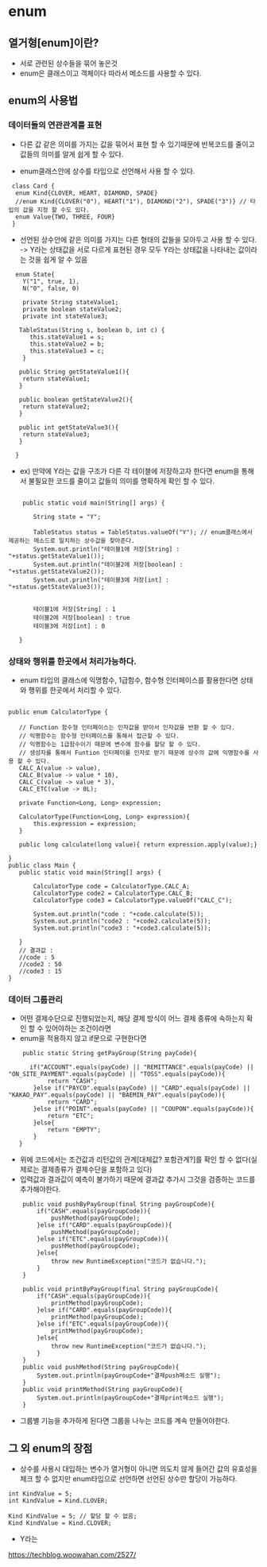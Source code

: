 # enum

## 열거형[enum]이란?
 - 서로 관련된 상수들을 묶어 놓은것 
 - enum은 클래스이고 객체이다 따라서 메소드를 사용할 수 있다.

## enum의 사용법
  ### 데이터들의 연관관계를 표현
  - 다른 값 같은 의미를 가지는 값을 묶어서 표현 할 수 있기때문에 반복코드를 줄이고 값들의 의미를 알게 쉽게 할 수 있다.
  
  
 - enum클래스안에 상수를 타입으로 선언해서 사용 할 수 있다. 
```
 class Card {
  enum Kind{CLOVER, HEART, DIAMOND, SPADE}
  //enum Kind{CLOVER("0"), HEART("1"), DIAMOND("2"), SPADE("3")} // 타입의 값을 지정 할 수도 있다.
  enum Value{TWO, THREE, FOUR}
 }

```

 - 선언된 상수안에 같은 의미를 가지는 다른 형태의 값들을 모아두고 사용 할 수 있다.<br>
 -> Y라는 상태값을 서로 다르게 표현된 경우 모두 Y라는 상태값을 나타내는 값이라는 것을 쉽게 알 수 있음
 
```
  enum State{
    Y("1", true, 1), 
    N("0", false, 0)
    
    private String stateValue1;
    private boolean stateValue2;
    private int stateValue3;
    
   TableStatus(String s, boolean b, int c) {
      this.stateValue1 = s;
      this.stateValue2 = b;
      this.stateValue3 = c;
    }    
    
   public String getStateValue1(){
    return stateValue1;
   }
    
   public boolean getStateValue2(){
    return stateValue2;
   }
   
   public int getStateValue3(){
    return stateValue3;
   }   
    
  }
```
 - ex) 만약에 Y라는 값을 구조가 다른 각 테이블에 저장하고자 한다면 enum을 통해서 불필요한 코드를 줄이고 값들의 의미를 명확하게 확인 할 수 있다.
 
 ```
 
     public static void main(String[] args) {

        String state = "Y";

        TableStatus status = TableStatus.valueOf("Y"); // enum클래스에서 제공하는 메소드로 일치하는 상수값을 찾아준다.
        System.out.println("테이블1에 저장[String] : "+status.getStateValue1());
        System.out.println("테이블2에 저장[boolean] : "+status.getStateValue2());
        System.out.println("테이블3에 저장[int] : "+status.getStateValue3());

        
        테이블1에 저장[String] : 1
        테이블2에 저장[boolean] : true
        테이블3에 저장[int] : 0
       
    }
 
 ```
 
  ### 상태와 행위를 한곳에서 처리가능하다.
  - enum 타입의 클래스에 익명함수, 1급함수, 함수형 인터페이스를 활용한다면 상태와 행위를 한곳에서 처리할 수 있다.
 ```
 
public enum CalculatorType {

    // Function 함수형 인터페이스는 인자값을 받아서 인자값을 반환 할 수 있다.
    // 익명함수는 함수형 인터페이스를 통해서 접근할 수 있다.
    // 익명함수는 1급함수이기 때문에 변수에 함수를 할당 할 수 있다.
    // 생성자를 통해서 Funtion 인터페이를 인자로 받기 때문에 상수의 값에 익명함수를 사용 할 수 있다.
    CALC_A(value -> value),
    CALC_B(value -> value * 10),
    CALC_C(value -> value * 3),
    CALC_ETC(value -> 0L);

    private Function<Long, Long> expression;

    CalculatorType(Function<Long, Long> expression){
        this.expression = expression;
    }

    public long calculate(long value){ return expression.apply(value);}

} 
 public class Main {
    public static void main(String[] args) {

        CalculatorType code = CalculatorType.CALC_A;
        CalculatorType code2 = CalculatorType.CALC_B;
        CalculatorType code3 = CalculatorType.valueOf("CALC_C");

        System.out.println("code : "+code.calculate(5));
        System.out.println("code2 : "+code2.calculate(5));
        System.out.println("code3 : "+code3.calculate(5));

    }
    // 결과값 : 
    //code : 5
    //code2 : 50
    //code3 : 15
} 
 
 ```
 ### 데이터 그룹관리
  - 어떤 결제수단으로 진행되었는지, 해당 결제 방식이 어느 결제 종류에 속하는지 확인 할 수 있어야하는 조건이라면 
  - enum을 적용하지 않고 if문으로 구현한다면 

 ```
     public static String getPayGroup(String payCode){

       if("ACCOUNT".equals(payCode) || "REMITTANCE".equals(payCode) || "ON_SITE_PAYMENT".equals(payCode) || "TOSS".equals(payCode)){
            return "CASH";
        }else if("PAYCO".equals(payCode) || "CARD".equals(payCode) || "KAKAO_PAY".equals(payCode) || "BAEMIN_PAY".equals(payCode)){
            return "CARD";
        }else if("POINT".equals(payCode) || "COUPON".equals(payCode)){
            return "ETC";
        }else{
            return "EMPTY";
        }
    }
 ```
 - 위에 코드에서는 조건값과 리턴값의 관계[대체값? 포함관계?]를 확인 할 수 없다(실제로는 결제종류가 결제수단을 포함하고 있다)
 - 입력값과 결과값이 예측이 불가하기 때문에 결과값 추가시 그것을 검증하는 코드를 추가해야한다.
```
    public void pushByPayGroup(final String payGroupCode){
        if("CASH".equals(payGroupCode)){
            pushMethod(payGroupCode);
        }else if("CARD".equals(payGroupCode)){
            pushMethod(payGroupCode);
        }else if("ETC".equals(payGroupCode)){
            pushMethod(payGroupCode);
        }else{
            throw new RuntimeException("코드가 없습니다.");
        }
    }

    public void printByPayGroup(final String payGroupCode){
        if("CASH".equals(payGroupCode)){
            printMethod(payGroupCode);
        }else if("CARD".equals(payGroupCode)){
            printMethod(payGroupCode);
        }else if("ETC".equals(payGroupCode)){
            printMethod(payGroupCode);
        }else{
            throw new RuntimeException("코드가 없습니다.");
        }
    }
    public void pushMethod(String payGroupCode){
        System.out.println(payGroupCode+"결제push메소드 실행");
    }
    public void printMethod(String payGroupCode){
        System.out.println(payGroupCode+"결제print메소드 실행");
    }
```
 - 그룹별 기능을 추가하게 된다면 그룹을 나누는 코드를 계속 만들어야한다.


 
## 그 외 enum의 장점 
 
 - 상수를 사용시 대입하는 변수가 열거형이 아니면 의도치 않게 들어간 값의 유효성을 체크 할 수 없지만 enum타입으로 선언하면 선언된 상수만 할당이 가능하다.
 ```
 int KindValue = 5;
 int KindValue = Kind.CLOVER;
 
 Kind KindValue = 5; // 할당 할 수 없음;
 Kind KindValue = Kind.CLOVER;
 
 ```
 - Y라는 
 





















https://techblog.woowahan.com/2527/
